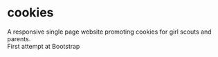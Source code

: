 # cookies
A responsive single page website promoting cookies for girl scouts and parents.
<br/>
First attempt at Bootstrap 
